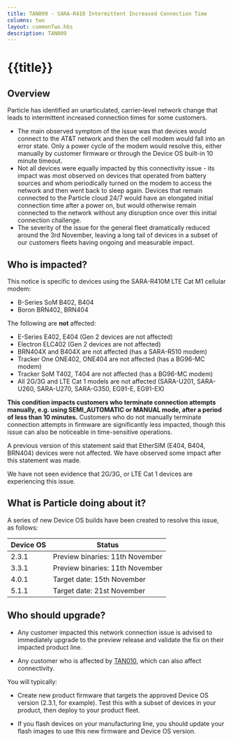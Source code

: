 ```yaml
---
title: TAN009 - SARA-R410 Intermittent Increased Connection Time
columns: two
layout: commonTwo.hbs
description: TAN009
---
```


# {{title}}

## Overview

Particle has identified an unarticulated, carrier-level network change that leads to intermittent increased connection times for some customers.

- The main observed symptom of the issue was that devices would connect to the AT&T network and then the cell modem would fall into an error state. Only a power cycle of the modem would resolve this, either manually by customer firmware or through the Device OS built-in 10 minute timeout.
- Not all devices were equally impacted by this connectivity issue - its impact was most observed on devices that operated from battery sources and whom periodically turned on the modem to access the network and then went back to sleep again. Devices that remain connected to the Particle cloud 24/7 would have an elongated initial connection time after a power on, but would otherwise remain connected to the network without any disruption once over this initial connection challenge.
- The severity of the issue for the general fleet dramatically reduced around the 3rd November, leaving a long tail of devices in a subset of our customers fleets having ongoing and measurable impact.

## Who is impacted?

This notice is specific to devices using the SARA-R410M LTE Cat M1 cellular modem: 

- B-Series SoM B402, B404
- Boron BRN402, BRN404

The following are **not** affected:

- E-Series E402, E404 (Gen 2 devices are not affected)
- Electron ELC402 (Gen 2 devices are not affected)
- BRN404X and B404X are not affected (has a SARA-R510 modem)
- Tracker One ONE402, ONE404 are not affected (has a BG96-MC modem)
- Tracker SoM T402, T404 are not affected (has a BG96-MC modem)
- All 2G/3G and LTE Cat 1 models are not affected (SARA-U201, SARA-U260, SARA-U270, SARA-G350, EG91-E, EG91-EX)

**This condition impacts customers who terminate connection attempts manually, e.g. using SEMI_AUTOMATIC or MANUAL mode, after a period of less than 10 minutes.** Customers who do not manually terminate connection attempts in firmware are significantly less impacted, though this issue can also be noticeable in time-sensitive operations.

A previous version of this statement said that EtherSIM (E404, B404, BRN404) devices were not affected. We have observed some impact after this statement was made.

We have not seen evidence that 2G/3G, or LTE Cat 1 devices are experiencing this issue.

## What is Particle doing about it?

A series of new Device OS builds have been created to resolve this issue, as follows:

| Device OS | Status |
| --- | --- |
| 2.3.1 | Preview binaries: 11th November |
| 3.3.1 | Preview binaries: 11th November |
| 4.0.1 | Target date: 15th November  |
| 5.1.1 | Target date: 21st November  |

## Who should upgrade?

- Any customer impacted this network connection issue is advised to immediately upgrade to the preview release and validate the fix on their impacted product line.

- Any customer who is affected by [TAN010](/reference/technical-advisory-notices/tan009/), which can also affect connectivity.

You will typically:

- Create new product firmware that targets the approved Device OS version (2.3.1, for example). Test this with a subset of devices in your product, then deploy to your product fleet.

- If you flash devices on your manufacturing line, you should update your flash images to use this new firmware and Device OS version.

